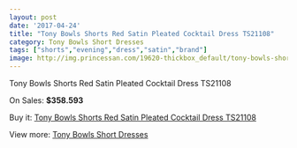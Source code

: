 ```yaml
---
layout: post
date: '2017-04-24'
title: "Tony Bowls Shorts Red Satin Pleated Cocktail Dress TS21108"
category: Tony Bowls Short Dresses
tags: ["shorts","evening","dress","satin","brand"]
image: http://img.princessan.com/19620-thickbox_default/tony-bowls-shorts-red-satin-pleated-cocktail-dress-ts21108.jpg
---
```

Tony Bowls Shorts Red Satin Pleated Cocktail Dress TS21108

On Sales: **$358.593**
<a href="https://www.princessan.com/en/tony-bowls-short-dresses/8779-tony-bowls-shorts-red-satin-pleated-cocktail-dress-ts21108.html"><amp-img layout="responsive" width="600" height="600" src="//img.princessan.com/19620-thickbox_default/tony-bowls-shorts-red-satin-pleated-cocktail-dress-ts21108.jpg" alt="Tony Bowls Shorts Red Satin Pleated Cocktail Dress TS21108 0" /></a>
<a href="https://www.princessan.com/en/tony-bowls-short-dresses/8779-tony-bowls-shorts-red-satin-pleated-cocktail-dress-ts21108.html"><amp-img layout="responsive" width="600" height="600" src="//img.princessan.com/19623-thickbox_default/tony-bowls-shorts-red-satin-pleated-cocktail-dress-ts21108.jpg" alt="Tony Bowls Shorts Red Satin Pleated Cocktail Dress TS21108 1" /></a>
<a href="https://www.princessan.com/en/tony-bowls-short-dresses/8779-tony-bowls-shorts-red-satin-pleated-cocktail-dress-ts21108.html"><amp-img layout="responsive" width="600" height="600" src="//img.princessan.com/19622-thickbox_default/tony-bowls-shorts-red-satin-pleated-cocktail-dress-ts21108.jpg" alt="Tony Bowls Shorts Red Satin Pleated Cocktail Dress TS21108 2" /></a>
<a href="https://www.princessan.com/en/tony-bowls-short-dresses/8779-tony-bowls-shorts-red-satin-pleated-cocktail-dress-ts21108.html"><amp-img layout="responsive" width="600" height="600" src="//img.princessan.com/19621-thickbox_default/tony-bowls-shorts-red-satin-pleated-cocktail-dress-ts21108.jpg" alt="Tony Bowls Shorts Red Satin Pleated Cocktail Dress TS21108 3" /></a>

Buy it: [Tony Bowls Shorts Red Satin Pleated Cocktail Dress TS21108](https://www.princessan.com/en/tony-bowls-short-dresses/8779-tony-bowls-shorts-red-satin-pleated-cocktail-dress-ts21108.html "Tony Bowls Shorts Red Satin Pleated Cocktail Dress TS21108")

View more: [Tony Bowls Short Dresses](https://www.princessan.com/en/70-tony-bowls-short-dresses "Tony Bowls Short Dresses")